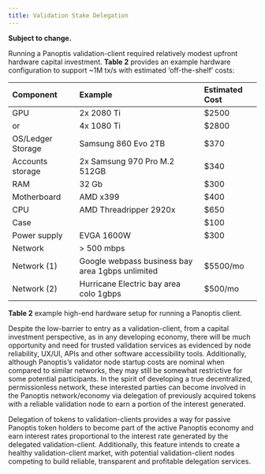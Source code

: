 ```yaml
---
title: Validation Stake Delegation
---
```


**Subject to change.**

Running a Panoptis validation-client required relatively modest upfront hardware capital investment. **Table 2** provides an example hardware configuration to support ~1M tx/s with estimated ‘off-the-shelf’ costs:

| Component         | Example                                          | Estimated Cost |
| :---------------- | :----------------------------------------------- | :------------- |
| GPU               | 2x 2080 Ti                                       | \$2500         |
| or                | 4x 1080 Ti                                       | \$2800         |
| OS/Ledger Storage | Samsung 860 Evo 2TB                              | \$370          |
| Accounts storage  | 2x Samsung 970 Pro M.2 512GB                     | \$340          |
| RAM               | 32 Gb                                            | \$300          |
| Motherboard       | AMD x399                                         | \$400          |
| CPU               | AMD Threadripper 2920x                           | \$650          |
| Case              |                                                  | \$100          |
| Power supply      | EVGA 1600W                                       | \$300          |
| Network           | &gt; 500 mbps                                    |                |
| Network \(1\)     | Google webpass business bay area 1gbps unlimited | \$5500/mo      |
| Network \(2\)     | Hurricane Electric bay area colo 1gbps           | \$500/mo       |

**Table 2** example high-end hardware setup for running a Panoptis client.

Despite the low-barrier to entry as a validation-client, from a capital investment perspective, as in any developing economy, there will be much opportunity and need for trusted validation services as evidenced by node reliability, UX/UI, APIs and other software accessibility tools. Additionally, although Panoptis’s validator node startup costs are nominal when compared to similar networks, they may still be somewhat restrictive for some potential participants. In the spirit of developing a true decentralized, permissionless network, these interested parties can become involved in the Panoptis network/economy via delegation of previously acquired tokens with a reliable validation node to earn a portion of the interest generated.

Delegation of tokens to validation-clients provides a way for passive Panoptis token holders to become part of the active Panoptis economy and earn interest rates proportional to the interest rate generated by the delegated validation-client. Additionally, this feature intends to create a healthy validation-client market, with potential validation-client nodes competing to build reliable, transparent and profitable delegation services.
